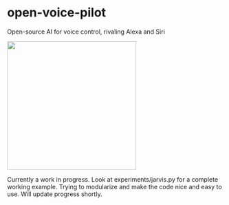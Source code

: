 # open-voice-pilot
Open-source AI for voice control, rivaling Alexa and Siri

<img src="https://github.com/bachittle/open-voice-pilot/assets/39804642/b0781c8d-cc30-4116-81d3-c4a4bed3e07c" width="300">

Currently a work in progress. Look at experiments/jarvis.py for a complete working example. Trying to modularize and make the code nice and easy to use. Will update progress shortly. 
